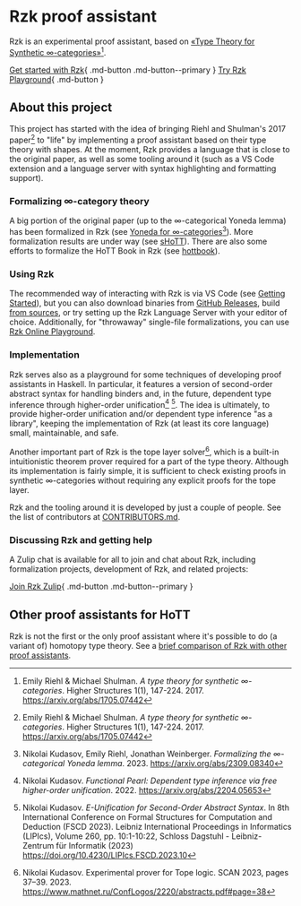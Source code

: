 # Rzk proof assistant

Rzk is an experimental proof assistant,
based on [«Type Theory for Synthetic ∞-categories»](https://arxiv.org/abs/1705.07442)[^1].

[Get started with Rzk](getting-started/install.md){ .md-button .md-button--primary }
[Try Rzk Playground](playground/index.html){ .md-button }

## About this project

This project has started with the idea of bringing Riehl and Shulman's 2017 paper[^1]
to "life" by implementing a proof assistant based on their type theory with shapes.
At the moment, Rzk provides a language that is close to the original paper,
as well as some tooling around it (such as a VS Code extension and a language server with syntax highlighting and formatting support).

### Formalizing ∞-category theory

A big portion of the original paper (up to the ∞-categorical Yoneda lemma) has been formalized in Rzk (see [Yoneda for ∞-categories](https://emilyriehl.github.io/yoneda/)[^2]).
More formalization results are under way (see [sHoTT](https://rzk-lang.github.io/sHoTT/)).
There are also some efforts to formalize the HoTT Book in Rzk (see [hottbook](https://rzk-lang.github.io/hottbook/)).

### Using Rzk

The recommended way of interacting with Rzk is via VS Code (see [Getting Started](getting-started/install.md)),
but you can also download binaries from [GitHub Releases](https://github.com/rzk-lang/rzk/releases), build [from sources](getting-started/install.md#install-from-sources),
or try setting up the Rzk Language Server with your editor of choice.
Additionally, for "throwaway" single-file formalizations, you can use [Rzk Online Playground](playground/index.html).

### Implementation

Rzk serves also as a playground for some techniques of developing proof assistants in Haskell.
In particular, it features a version of second-order abstract syntax for handling binders and,
in the future, dependent type inference through higher-order unification[^3] [^4].
The idea is ultimately, to provide higher-order unification and/or dependent type inference "as a library",
keeping the implementation of Rzk (at least its core language) small, maintainable, and safe.

Another important part of Rzk is the tope layer solver[^5],
which is a built-in intuitionistic theorem prover required for a part of the type theory.
Although its implementation is fairly simple,
it is sufficient to check existing proofs in synthetic ∞-categories
without requiring any explicit proofs for the tope layer.

Rzk and the tooling around it is developed by just a couple of people.
See the list of contributors at [CONTRIBUTORS.md](CONTRIBUTORS.md).

### Discussing Rzk and getting help

A Zulip chat is available for all to join and chat about Rzk, including formalization projects, development of Rzk, and related projects:

[Join Rzk Zulip](https://rzk-lang.zulipchat.com/register/){ .md-button .md-button--primary }

[^1]:
    Emily Riehl & Michael Shulman. _A type theory for synthetic ∞-categories_.
    Higher Structures 1(1), 147-224. 2017. <https://arxiv.org/abs/1705.07442>

[^2]:
    Nikolai Kudasov, Emily Riehl, Jonathan Weinberger.
    _Formalizing the ∞-categorical Yoneda lemma_. 2023. <https://arxiv.org/abs/2309.08340>

[^3]:
    Nikolai Kudasov. _Functional Pearl: Dependent type inference via free higher-order unification_. 2022.
    <https://arxiv.org/abs/2204.05653>

[^4]:
    Nikolai Kudasov. _E-Unification for Second-Order Abstract Syntax_. In 8th International Conference on Formal Structures for Computation and Deduction (FSCD 2023). Leibniz International Proceedings in Informatics (LIPIcs), Volume 260, pp. 10:1-10:22, Schloss Dagstuhl - Leibniz-Zentrum für Informatik (2023)
    <https://doi.org/10.4230/LIPIcs.FSCD.2023.10>

[^5]:
    Nikolai Kudasov. Experimental prover for Tope logic. SCAN 2023, pages 37–39. 2023.
    <https://www.mathnet.ru/ConfLogos/2220/abstracts.pdf#page=38>

## Other proof assistants for HoTT

Rzk is not the first or the only proof assistant where it's possible to do (a variant of) homotopy type theory.
See a [brief comparison of Rzk with other proof assistants](related.md).
